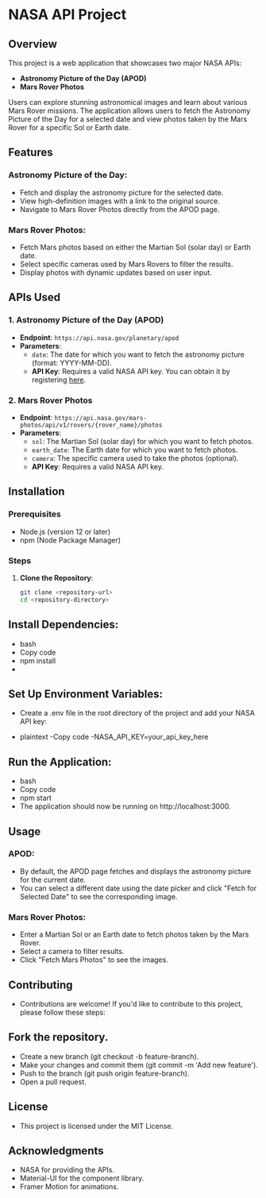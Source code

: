 # NASA API Project

## Overview
This project is a web application that showcases two major NASA APIs:

- **Astronomy Picture of the Day (APOD)**
- **Mars Rover Photos**

Users can explore stunning astronomical images and learn about various Mars Rover missions. The application allows users to fetch the Astronomy Picture of the Day for a selected date and view photos taken by the Mars Rover for a specific Sol or Earth date.

## Features
### Astronomy Picture of the Day:
- Fetch and display the astronomy picture for the selected date.
- View high-definition images with a link to the original source.
- Navigate to Mars Rover Photos directly from the APOD page.

### Mars Rover Photos:
- Fetch Mars photos based on either the Martian Sol (solar day) or Earth date.
- Select specific cameras used by Mars Rovers to filter the results.
- Display photos with dynamic updates based on user input.

## APIs Used
### 1. Astronomy Picture of the Day (APOD)
- **Endpoint**: `https://api.nasa.gov/planetary/apod`
- **Parameters**:
    - `date`: The date for which you want to fetch the astronomy picture (format: YYYY-MM-DD).
    - **API Key**: Requires a valid NASA API key. You can obtain it by registering [here](https://api.nasa.gov/).

### 2. Mars Rover Photos
- **Endpoint**: `https://api.nasa.gov/mars-photos/api/v1/rovers/{rover_name}/photos`
- **Parameters**:
    - `sol`: The Martian Sol (solar day) for which you want to fetch photos.
    - `earth_date`: The Earth date for which you want to fetch photos.
    - `camera`: The specific camera used to take the photos (optional).
    - **API Key**: Requires a valid NASA API key.

## Installation
### Prerequisites
- Node.js (version 12 or later)
- npm (Node Package Manager)

### Steps
1. **Clone the Repository**:
   ```bash
   git clone <repository-url>
   cd <repository-directory>

## Install Dependencies:
- bash
- Copy code
- npm install
- 
## Set Up Environment Variables:
- Create a .env file in the root directory of the project and add your NASA API key:

- plaintext
-Copy code
-NASA_API_KEY=your_api_key_here

## Run the Application:
- bash
- Copy code
- npm start
- The application should now be running on http://localhost:3000.

## Usage
### APOD:
- By default, the APOD page fetches and displays the astronomy picture for the current date.
- You can select a different date using the date picker and click "Fetch for Selected Date" to see the corresponding image.
### Mars Rover Photos:
- Enter a Martian Sol or an Earth date to fetch photos taken by the Mars Rover.
- Select a camera to filter results.
- Click "Fetch Mars Photos" to see the images.
## Contributing
- Contributions are welcome! If you'd like to contribute to this project, please follow these steps:

## Fork the repository.
- Create a new branch (git checkout -b feature-branch).
- Make your changes and commit them (git commit -m 'Add new feature').
- Push to the branch (git push origin feature-branch).
- Open a pull request.
## License
- This project is licensed under the MIT License.

## Acknowledgments
- NASA for providing the APIs.
- Material-UI for the component library.
- Framer Motion for animations.


